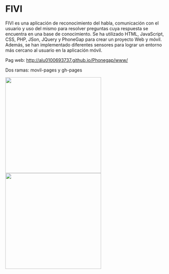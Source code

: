 # FIVI
FIVI es una aplicación de reconocimiento del habla, comunicación con el usuario y uso del mismo para resolver preguntas cuya respuesta se encuentra en una base de conocimiento.
Se ha utilizado HTML, JavaScript, CSS, PHP, JSon, JQuery y PhoneGap para crear un proyecto Web y móvil. Además, se han implementado diferentes sensores para lograr un entorno más cercano al usuario en la aplicación móvil.

Pag web: http://alu0100693737.github.io/Phonegap/www/

Dos ramas: movil-pages y gh-pages 

<img src="https://github.com/alu0100693737/Phonegap/blob/movil-pages/www/images/example.jpg" width="300">
<img src="https://github.com/alu0100693737/Phonegap/blob/movil-pages/www/images/example1.jpg" width="300">
